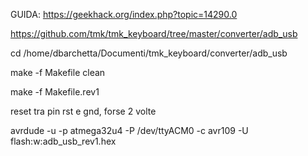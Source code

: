 GUIDA:
https://geekhack.org/index.php?topic=14290.0

https://github.com/tmk/tmk_keyboard/tree/master/converter/adb_usb

cd /home/dbarchetta/Documenti/tmk_keyboard/converter/adb_usb

make -f Makefile clean

make -f Makefile.rev1

reset tra pin rst e gnd, forse 2 volte

avrdude -u -p atmega32u4 -P /dev/ttyACM0 -c avr109 -U flash:w:adb_usb_rev1.hex
